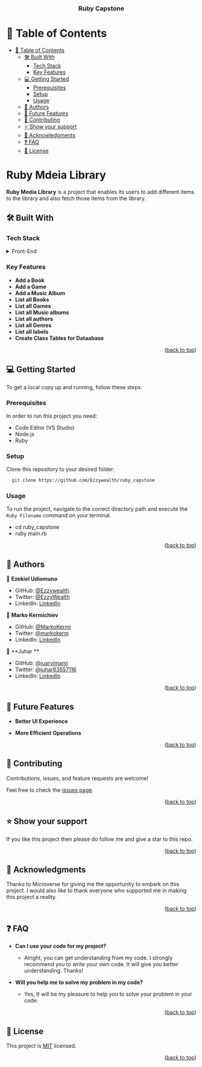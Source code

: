 <a name="readme-top"></a>

<div align="center">

  <h3><b>Ruby Capstone</b></h3>

</div>

<!-- TABLE OF CONTENTS -->

# 📗 Table of Contents

- [📗 Table of Contents](#-table-of-contents)
  - [🛠 Built With ](#-built-with-)
    - [Tech Stack ](#tech-stack-)
    - [Key Features ](#key-features-)
  - [💻 Getting Started ](#-getting-started-)
    - [Prerequisites](#prerequisites)
    - [Setup](#setup)
    - [Usage](#usage)
  - [👥 Authors ](#-authors-)
  - [🔭 Future Features ](#-future-features-)
  - [🤝 Contributing ](#-contributing-)
  - [⭐️ Show your support ](#️-show-your-support-)
  - [🙏 Acknowledgments ](#-acknowledgments-)
  - [❓ FAQ ](#-faq-)
  - [📝 License ](#-license-)

<!-- PROJECT DESCRIPTION -->

# Ruby Mdeia Library <a name="about-project"></a>

**Ruby Media Library** is a project that enables its users to add different items to the library and also fetch those items from the library.

## 🛠 Built With <a name="built-with"></a>

### Tech Stack <a name="tech-stack"></a>

<details>
<summary>Front-End</summary>
  <ul>
    <li><a href="https://ruby-doc.org/3.2.1/">Ruby</a></li>
  </ul>
</details>

### Key Features <a name="key-features"></a>

- **Add a Book**
- **Add a Game**
- **Add a Music Album**
- **List all Books**
- **List all Games**
- **List all Music albums**
- **List all authors**
- **List all Genres**
- **List all labels**
- **Create Class Tables for Dataabase**

<p align="right">(<a href="#readme-top">back to top</a>)</p>

<!-- GETTING STARTED -->

## 💻 Getting Started <a name="getting-started"></a>

To get a local copy up and running, follow these steps.

### Prerequisites

In order to run this project you need:

- Code Editor (VS Studio)
- Node.js
- Ruby

### Setup

Clone this repository to your desired folder:

```sh
  git clone https://github.com/Ezzywealth/ruby_capstone
```

### Usage

To run the project, navigate to the correct directory path and execute the `Ruby Filename` command on your terminal.

- cd ruby_capstone
- ruby main.rb

<p align="right">(<a href="#readme-top">back to top</a>)</p>

<!-- AUTHORS -->

## 👥 Authors <a name="authors"></a>

👤 **Ezekiel Udiomuno**

- GitHub: [@Ezzywealth](https://github.com/Ezzywealth)
- Twitter: [@EzzyWealth](https://twitter.com/EzzyWealth)
- LinkedIn: [LinkedIn](https://linkedin.com/in/ezekiel-udiomnuno)

👤 **Marko Kermichiev**

- GitHub: [@MarkoKermi](https://github.com/MarkoKermi)
- Twitter: [@markokerm](https://twitter.com/markokerm)
- LinkedIn: [LinkedIn](https://www.linkedin.com/in/marko-kermichiev)

👤 **Juhar **

- GitHub: [@juaryimami](https://github.com/juaryimami)
- Twitter: [@juhar63557116](https://twitter.com/juhar63557116)
- LinkedIn: [LinkedIn](https://www.linkedin.com/in/juhar-yimer-979316137/)

<p align="right">(<a href="#readme-top">back to top</a>)</p>

<!-- FUTURE FEATURES -->

## 🔭 Future Features <a name="future-features"></a>

- **Better UI Experience**

- **More Efficient Operations**

<p align="right">(<a href="#readme-top">back to top</a>)</p>

<!-- CONTRIBUTING -->

## 🤝 Contributing <a name="contributing"></a>

Contributions, issues, and feature requests are welcome!

Feel free to check the [issues page](../../issues).

<p align="right">(<a href="#readme-top">back to top</a>)</p>

<!-- SUPPORT -->

## ⭐️ Show your support <a name="support"></a>

If you like this project then please do follow me and give a star to this repo.

<p align="right">(<a href="#readme-top">back to top</a>)</p>

<!-- ACKNOWLEDGEMENTS -->

## 🙏 Acknowledgments <a name="acknowledgements"></a>

Thanks to Microverse for giving me the opportunity to embark on this project. I would also like to thank everyone who supported me in making this project a reality.

<p align="right">(<a href="#readme-top">back to top</a>)</p>

<!-- FAQ (optional) -->

## ❓ FAQ <a name="faq"></a>

- **Can I use your code for my project?**

  - Alright, you can get understanding from my code. I strongly recommend you to write your own code. It will give you better understanding. Thanks!

- **Will you help me to solve my problem in my code?**

  - Yes, It will be my pleasure to help you to solve your problem in your code.

<p align="right">(<a href="#readme-top">back to top</a>)</p>

<!-- LICENSE -->

## 📝 License <a name="license"></a>

This project is [MIT](./MIT.md) licensed.

<p align="right">(<a href="#readme-top">back to top</a>)</p>
